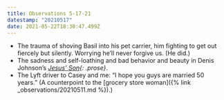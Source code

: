 ```yaml
---
title: Observations 5-17-21
datestamp: "20210517"
date: 2021-05-22T18:30:47.499Z
---
```

- The trauma of shoving Basil into his pet carrier, him fighting to get out fiercely but silently. Worrying he’ll never forgive us. (He did.)
- The sadness and self-loathing and bad behavior and beauty in Denis Johnson’s *[Jesus’ Son](https://bookshop.org/a/10169/9780312428747){: .prose}*.
- The Lyft driver to Casey and me: “I hope you guys are married 50 years.” (A counterpoint to the [grocery store woman]({% link _observations/20210511.md %}).)